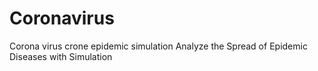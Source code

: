 # Coronavirus
Corona virus
crone epidemic simulation
Analyze the Spread of Epidemic Diseases with Simulation 
